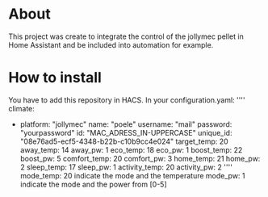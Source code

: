 # About
This project was create to integrate the control of the jollymec pellet in Home Assistant and be included into automation for example.

# How to install 
You have to add this repository in HACS.
In your configuration.yaml:
''''
climate:
  - platform: "jollymec"
    name: "poele"
    username: "mail" 
    password: "yourpassword" 
    id: "MAC_ADRESS_IN-UPPERCASE"
    unique_id: "08e76ad5-ecf5-4348-b22b-c10b9cc4e024"
    target_temp: 20
    away_temp: 14
    away_pw: 1
    eco_temp: 18
    eco_pw: 1
    boost_temp: 22
    boost_pw: 5
    comfort_temp: 20
    comfort_pw: 3
    home_temp: 21
    home_pw: 2
    sleep_temp: 17
    sleep_pw: 1
    activity_temp: 20
    activity_pw: 2
''''
mode_temp: 20 indicate the mode and the temperature
mode_pw: 1 indicate the mode and the power from [0-5]

